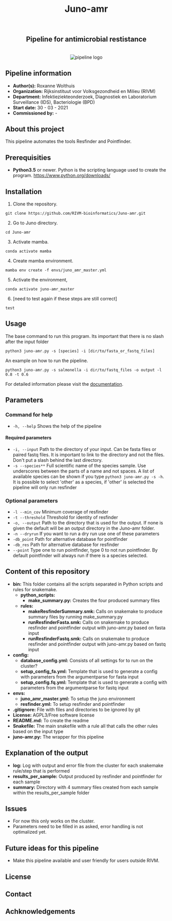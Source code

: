 <div align="center">
    <h1> Juno-amr</h1>
    <br />
    <h2> Pipeline for antimicrobial restistance</h2>
    <br />
    <img src="https://via.placeholder.com/150" alt="pipeline logo">
</div>

## Pipeline information
* **Author(s):**             Roxanne Wolthuis
* **Organization:**         Rijksinstituut voor Volksgezondheid en Milieu (RIVM)
* **Department:**           Infektieziekteonderzoek, Diagnostiek en Laboratorium Surveillance (IDS), Bacteriologie (BPD)
* **Start date:**           30 - 03 - 2021
* **Commissioned by:**      -

## About this project
This pipeline automates the tools Resfinder and Pointfinder.

## Prerequisities
* **Python3.5** or newer. Python is the scripting language used to create the program.
https://www.python.org/downloads/

## Installation
1. Clone the repository.
```
git clone https://github.com/RIVM-bioinformatics/Juno-amr.git
```

2. Go to Juno directory.
```
cd Juno-amr
```

3. Activate mamba.
```
conda activate mamba
```

4. Create mamba environment.
```
mamba env create -f envs/juno_amr_master.yml
```

5. Activate the environment,
```
conda activate juno-amr_master
```

6. [need to test again if these steps are still correct]
```
test
```

## Usage
The base command to run this program. Its important that there is no slash after the input folder
```
python3 juno-amr.py -s [species] -i [dir/to/fasta_or_fastq_files]
```

An example on how to run the pipeline.
```
python3 juno-amr.py -s salmonella -i dir/to/fastq_files -o output -l 0.8 -t 0.6
```

For detailed information please visit the [documentation](https://www.google.com "Pipeline documentation").

## Parameters
### Command for help
* ```-h, --help``` Shows the help of the pipeline

#### Required parameters
* ```-i, --input``` Path to the directory of your input. Can be fasta files or paired fastq files. It is important to link to the directory and not the files. Don't put a slash behind the last directory.
* ```-s --species**``` Full scientific name of the species sample. Use underscores between the parts of a name and not spaces. A list of available species can be shown if you type ```python3 juno-amr.py -s -h```. It is possible to select 'other' as a species, if 'other' is selected the pipeline will only run resfinder

### Optional parameters
* ```-l --min_cov```    Minimum coverage of resfinder
* ```-t --threshold```  Threshold for identity of resfinder
* ```-o, --output```    Path to the directory that is used for the output. If none is given the default will be an output directory in the Juno-amr folder.
* ```-n --dryrun```     If you want to run a dry run use one of these parameters
* ```-db_point```       Path for alternative database for pointfinder
* ```-db_res```         Path for alternative database for resfinder
* ```--point```         Type one to run pointfinder, type 0 to not run pointfinder. By default pointfinder will always run if there is a species selected.

## Content of this repository
* **bin:**
    This folder contains all the scripts separated in Python scripts and rules for snakemake.
    * **python_scripts:**
        * **make_summary.py:** Creates the four produced summary files
    * **rules:**
        * **makeResfinderSummary.smk:** Calls on snakemake to produce summary files by running make_summary.py
        * **runResfinderFasta.smk:** Calls on snakemake to produce resfinder and pointfinder output with juno-amr.py based on fasta input
        * **runResfinderFastq.smk:** Calls on snakemake to produce resfinder and pointfinder output with juno-amr.py based on fastq input
* **config:**
    * **database_config.yml:** Consists of all settings for to run on the cluster?
    * **setup_config_fa.yml:** Template that is used to generate a config with parameters from the argumentparse for fasta input
    * **setup_config.fq.yml:** Template that is used to generate a config with parameters from the argumentparse for fastq input
* **envs:**
    * **juno_amr_master.yml:** To setup the juno environment
    * **resfinder.yml:** To setup resfinder and pointfinder
* **.gitignore:** File with files and directories to be ignored by git
* **License:** AGPL3/Free software license
* **README.md:** To create the readme
* **Snakefile:** The main snakefile with a rule all that calls the other rules based on the input type
* **juno-amr.py:** The wrapper for this pipeline

## Explanation of the output
* **log:** Log with output and error file from the cluster for each snakemake rule/step that is performed
* **results_per_sample:** Output produced by resfinder and pointfinder for each sample
* **summary:** Directory with 4 summary files created from each sample within the results_per_sample folder

## Issues
* For now this only works on the cluster.
* Parameters need to be filled in as asked, error handling is not optimalized yet.

## Future ideas for this pipeline
* Make this pipeline available and user friendly for users outside RIVM.

## License

## Contact

## Achknowledgements